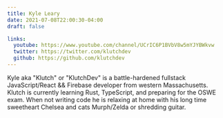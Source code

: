 ```yaml
---
title: Kyle Leary
date: 2021-07-08T22:00:30-04:00
draft: false

links:
  youtube: https://www.youtube.com/channel/UCrIC6P1BVbV8w5mYJYBWkvw
  twitter: https://twitter.com/klutchdev
  github: https://github.com/klutchdev
---
```


Kyle aka "Klutch" or "KlutchDev" is a battle-hardened fullstack JavaScript/React && Firebase developer from western Massachusetts. Klutch is currently learning Rust, TypeScript, and preparing for the OSWE exam. When not writing code he is relaxing at home with his long time sweetheart Chelsea and cats Murph/Zelda or shredding guitar.
